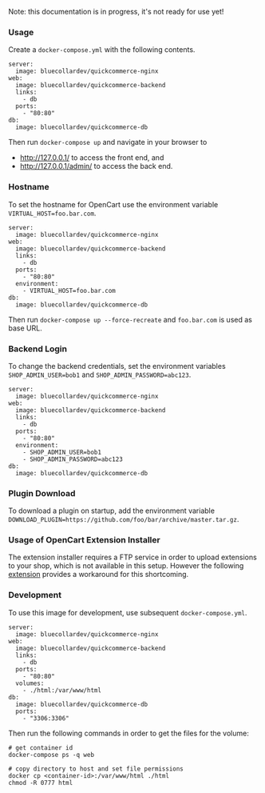 Note: this documentation is in progress, it's not ready for use yet!

### Usage

Create a `docker-compose.yml` with the following contents.

```
server:
  image: bluecollardev/quickcommerce-nginx
web:
  image: bluecollardev/quickcommerce-backend
  links:
    - db
  ports:
    - "80:80"
db:
  image: bluecollardev/quickcommerce-db
```

Then run `docker-compose up` and navigate in your browser to

* http://127.0.0.1/ to access the front end, and 
* http://127.0.0.1/admin/ to access the back end.

### Hostname

To set the hostname for OpenCart use the environment variable `VIRTUAL_HOST=foo.bar.com`.

```
server:
  image: bluecollardev/quickcommerce-nginx
web:
  image: bluecollardev/quickcommerce-backend
  links:
    - db
  ports:
    - "80:80"
  environment:
    - VIRTUAL_HOST=foo.bar.com
db:
  image: bluecollardev/quickcommerce-db
```

Then run `docker-compose up --force-recreate` and `foo.bar.com` is used as base URL.

### Backend Login

To change the backend credentials, set the environment variables `SHOP_ADMIN_USER=bob1` and `SHOP_ADMIN_PASSWORD=abc123`.

```
server:
  image: bluecollardev/quickcommerce-nginx
web:
  image: bluecollardev/quickcommerce-backend
  links:
    - db
  ports:
    - "80:80"
  environment:
    - SHOP_ADMIN_USER=bob1
    - SHOP_ADMIN_PASSWORD=abc123
db:
  image: bluecollardev/quickcommerce-db
```

### Plugin Download

To download a plugin on startup, add the environment variable `DOWNLOAD_PLUGIN=https://github.com/foo/bar/archive/master.tar.gz`.

### Usage of OpenCart Extension Installer

The extension installer requires a FTP service in order to upload extensions to your shop, which is not available in this setup. However the following [extension](http://www.opencart.com/index.php?route=extension/extension/info&extension_id=18892) provides a workaround for this shortcoming.

### Development

To use this image for development, use subsequent `docker-compose.yml`.

```
server:
  image: bluecollardev/quickcommerce-nginx
web:
  image: bluecollardev/quickcommerce-backend
  links:
    - db
  ports:
    - "80:80"
  volumes:
    - ./html:/var/www/html
db:
  image: bluecollardev/quickcommerce-db
  ports:
    - "3306:3306"
```

Then run the following commands in order to get the files for the volume:

```
# get container id
docker-compose ps -q web

# copy directory to host and set file permissions
docker cp <container-id>:/var/www/html ./html
chmod -R 0777 html
```
